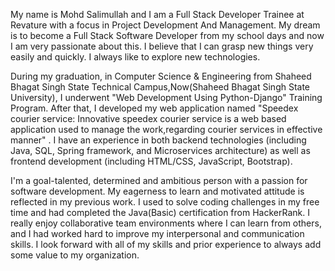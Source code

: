 My name is Mohd Salimullah and I am a Full Stack Developer Trainee at Revature with a focus in Project Development And Management. My dream is to become a Full Stack Software Developer from my school days and now I am very passionate about this. I believe that I can grasp new things very easily and quickly. I always like to explore new technologies.

During my graduation, in Computer Science & Engineering from Shaheed Bhagat Singh State Technical Campus,Now(Shaheed Bhagat Singh State University), I underwent  "Web Development Using Python-Django"  Training Program. After that, I developed my web application named "Speedex courier service: Innovative speedex courier service is a web based application used to manage the work,regarding courier services in effective manner" . I have an experience in both backend technologies (including Java, SQL, Spring framework, and Microservices architecture) as well as frontend development (including HTML/CSS, JavaScript, Bootstrap).


I'm a goal-talented, determined and ambitious person with a passion for software development. My eagerness to learn and motivated attitude is reflected in my previous work. I used to solve coding challenges in my free time and had completed the Java(Basic) certification from HackerRank.  I really enjoy collaborative team environments where I can learn from others, and I had worked hard to improve my interpersonal and communication skills. I look forward with all of my skills and prior experience to always add some value to my organization.
